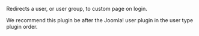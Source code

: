 Redirects a user, or user group, to custom page on login.

We recommend this plugin be after the Joomla! user plugin in the user type plugin order.
